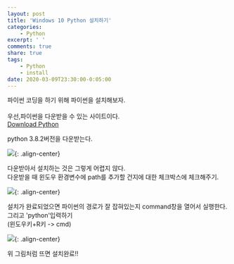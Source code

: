 ```yaml
---
layout: post
title: 'Windows 10 Python 설치하기'
categories:
    - Python
excerpt: ' '
comments: true
share: true
tags:
    - Python
    - install
date: 2020-03-09T23:30:00-0:05:00
---
```


파이썬 코딩을 하기 위해
파이썬을 설치해보자.<br/>
<br/>
우선,파이썬을 다운받을 수 있는 사이트이다.<br/>
[Download Python](https://www.python.org/downloads/)

python 3.8.2버전을 다운받는다.

![](https://kimmy100b.github.io/assets/images/python/install/pinstall1.jpg){: .align-center}<br/>

다운받아서 설치하는 것은 그렇게 어렵지 않다.<br/>
다운받을 때 윈도우 환경변수에 path를 추가할 건지에 대한 체크박스에 체크해주기.<br/>

![](https://kimmy100b.github.io/assets/images/python/install/pinstall2.jpg){: .align-center}<br/>

설치가 완료되었으면 파이썬의 경로가 잘 잡혀있는지 command창을 열어서 실행한다. 그리고 'python'입력하기<br/>
(윈도우키+R키 -> cmd)

![](https://kimmy100b.github.io/assets/images/python/install/pinstall3.JPG){: .align-center}<br/>

위 그림처럼 뜨면 설치완료!!
